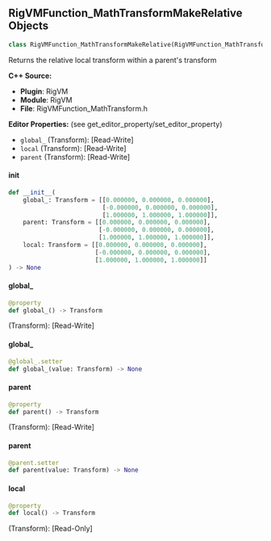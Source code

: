 ## RigVMFunction_MathTransformMakeRelative Objects

```python
class RigVMFunction_MathTransformMakeRelative(RigVMFunction_MathTransformBase)
```

Returns the relative local transform within a parent's transform

**C++ Source:**

- **Plugin**: RigVM
- **Module**: RigVM
- **File**: RigVMFunction_MathTransform.h

**Editor Properties:** (see get_editor_property/set_editor_property)

- ``global_`` (Transform):  [Read-Write]
- ``local`` (Transform):  [Read-Write]
- ``parent`` (Transform):  [Read-Write]

<a id="unreal.RigVMFunction_MathTransformMakeRelative.__init__"></a>

#### __init__

```python
def __init__(
    global_: Transform = [[0.000000, 0.000000, 0.000000],
                          [-0.000000, 0.000000, 0.000000],
                          [1.000000, 1.000000, 1.000000]],
    parent: Transform = [[0.000000, 0.000000, 0.000000],
                         [-0.000000, 0.000000, 0.000000],
                         [1.000000, 1.000000, 1.000000]],
    local: Transform = [[0.000000, 0.000000, 0.000000],
                        [-0.000000, 0.000000, 0.000000],
                        [1.000000, 1.000000, 1.000000]]
) -> None
```

<a id="unreal.RigVMFunction_MathTransformMakeRelative.global_"></a>

#### global_

```python
@property
def global_() -> Transform
```

(Transform):  [Read-Write]

<a id="unreal.RigVMFunction_MathTransformMakeRelative.global_"></a>

#### global_

```python
@global_.setter
def global_(value: Transform) -> None
```

<a id="unreal.RigVMFunction_MathTransformMakeRelative.parent"></a>

#### parent

```python
@property
def parent() -> Transform
```

(Transform):  [Read-Write]

<a id="unreal.RigVMFunction_MathTransformMakeRelative.parent"></a>

#### parent

```python
@parent.setter
def parent(value: Transform) -> None
```

<a id="unreal.RigVMFunction_MathTransformMakeRelative.local"></a>

#### local

```python
@property
def local() -> Transform
```

(Transform):  [Read-Only]

<a id="unreal.RigUnit_MathTransformMakeRelative"></a>
